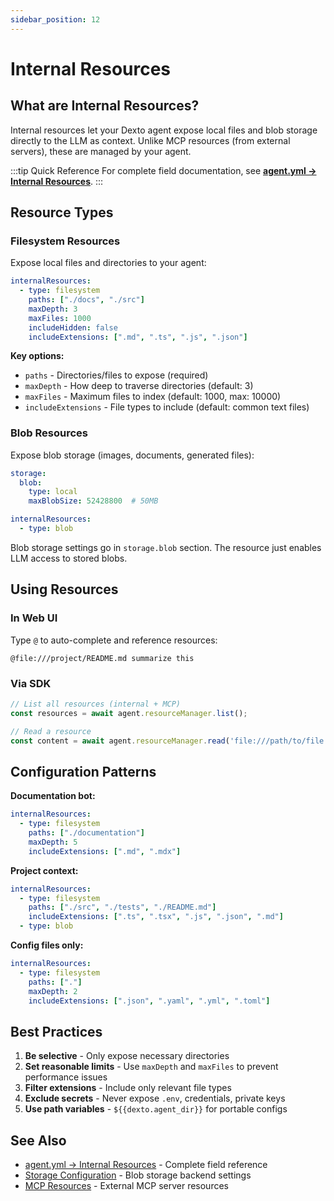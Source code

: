 ```yaml
---
sidebar_position: 12
---
```


# Internal Resources

## What are Internal Resources?

Internal resources let your Dexto agent expose local files and blob storage directly to the LLM as context. Unlike MCP resources (from external servers), these are managed by your agent.

:::tip Quick Reference
For complete field documentation, see **[agent.yml → Internal Resources](./agent-yml#internal-resources)**.
:::

## Resource Types

### Filesystem Resources

Expose local files and directories to your agent:

```yaml
internalResources:
  - type: filesystem
    paths: ["./docs", "./src"]
    maxDepth: 3
    maxFiles: 1000
    includeHidden: false
    includeExtensions: [".md", ".ts", ".js", ".json"]
```

**Key options:**
- `paths` - Directories/files to expose (required)
- `maxDepth` - How deep to traverse directories (default: 3)
- `maxFiles` - Maximum files to index (default: 1000, max: 10000)
- `includeExtensions` - File types to include (default: common text files)

### Blob Resources

Expose blob storage (images, documents, generated files):

```yaml
storage:
  blob:
    type: local
    maxBlobSize: 52428800  # 50MB

internalResources:
  - type: blob
```

Blob storage settings go in `storage.blob` section. The resource just enables LLM access to stored blobs.

## Using Resources

### In Web UI

Type `@` to auto-complete and reference resources:
```
@file:///project/README.md summarize this
```

### Via SDK

```typescript
// List all resources (internal + MCP)
const resources = await agent.resourceManager.list();

// Read a resource
const content = await agent.resourceManager.read('file:///path/to/file');
```

## Configuration Patterns

**Documentation bot:**
```yaml
internalResources:
  - type: filesystem
    paths: ["./documentation"]
    maxDepth: 5
    includeExtensions: [".md", ".mdx"]
```

**Project context:**
```yaml
internalResources:
  - type: filesystem
    paths: ["./src", "./tests", "./README.md"]
    includeExtensions: [".ts", ".tsx", ".js", ".json", ".md"]
  - type: blob
```

**Config files only:**
```yaml
internalResources:
  - type: filesystem
    paths: ["."]
    maxDepth: 2
    includeExtensions: [".json", ".yaml", ".yml", ".toml"]
```

## Best Practices

1. **Be selective** - Only expose necessary directories
2. **Set reasonable limits** - Use `maxDepth` and `maxFiles` to prevent performance issues
3. **Filter extensions** - Include only relevant file types
4. **Exclude secrets** - Never expose `.env`, credentials, private keys
5. **Use path variables** - `${{dexto.agent_dir}}` for portable configs

## See Also

- [agent.yml → Internal Resources](./agent-yml#internal-resources) - Complete field reference
- [Storage Configuration](./storage) - Blob storage backend settings
- [MCP Resources](../../mcp/resources) - External MCP server resources
